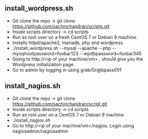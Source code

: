 
## install_wordpress.sh

 * Git clone the repo -> git clone https://github.com/sachinchandran/scripts.git
 * Inside scripts directory -> cd scripts
 * Run as root user on a fresh CentOS 7 or Debian 9 machine.
 * Installs httpd/apache2, mariadb, php and wordpress.
 * ./install_wordpress.sh --mysql --apache --php --mysqlrootpassword=foobar123 --wpdbpassword=foobar345
 * Going to http://<ip of your machine/vm> , should give you the Wordpress initialization page.
 * Go to admin by logging in using grab/Gr@bpass001

## install_nagios.sh

 * Git clone the repo -> git clone https://github.com/sachinchandran/script.git
 * Inside scripts directory -> cd scripts
 * Run as root user on a CentOS 7 or Debian 9 machine
 * ./install_nagios.sh
 * Go to http://<ip of your machine/vm>/nagios. Login using nagiosadmin/nagiosadmin
